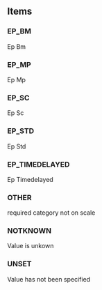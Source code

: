 

<!-- end of short definition -->
## Items

### EP_BM
Ep Bm

### EP_MP
Ep Mp

### EP_SC
Ep Sc

### EP_STD
Ep Std

### EP_TIMEDELAYED
Ep Timedelayed

### OTHER
required category not on scale

### NOTKNOWN
Value is unkown

### UNSET
Value has not been specified
